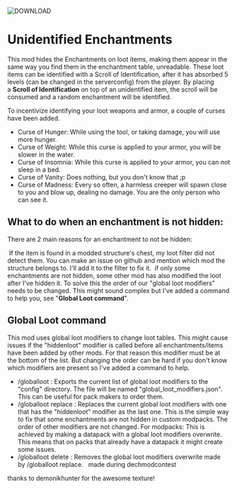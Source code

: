 ![DOWNLOAD](https://cf.way2muchnoise.eu/582401.svg)

# Unidentified Enchantments

This mod hides the Enchantments on loot items, making them appear in the same way you find them in the enchantment table, unreadable.
These loot items can be identified with a Scroll of Identification, after it has absorbed 5 levels (can be changed in the serverconfig) from the player.
By placing a **Scroll of Identification** on top of an unidentified item, the scroll will be consumed and a random enchantment will be identified.

To incentivize identifying your loot weapons and armor, a couple of curses have been added. 


- Curse of Hunger: While using the tool, or taking damage, you will use more hunger.
- Curse of Weight: While this curse is applied to your armor, you will be slower in the water.
- Curse of Insomnia: While this curse is applied to your armor, you can not sleep in a bed.
- Curse of Vanity: Does nothing, but you don't know that ;p
- Curse of Madness: Every so often, a harmless creeper will spawn close to you and blow up, dealing no damage. You are the only person who can see it.
 

## What to do when an enchantment is not hidden:


There are 2 main reasons for an enchantment to not be hidden:

 If the item is found in a modded structure's chest, my loot filter did not detect them. You can make an issue on github and mention which mod the structure belongs to. I'll add it to the filter to fix it.
 if only some enchantments are not hidden, some other mod has also modified the loot after I've hidden it. To solve this the order of our "global loot modifiers" needs to be changed. This might sound complex but I've added a command to help you, see "**Global Loot command**".
 
## Global Loot command

This mod uses global loot modifiers to change loot tables. This might cause issues if the "hiddenloot" modifier is called before all enchantments/items have been added by other mods. For that reason this modifier must be at the bottom of the list. But changing the order can be hard if you don't know which modifiers are present so I've added a command to help.

- /globalloot : Exports the current list of global loot modifiers to the "config" directory. The file will be named "global_loot_modifiers.json". This can be useful for pack makers to order them.
- /globalloot replace : Replaces the current global loot modifiers with one that has the "hiddenloot" modifier as the last one. This is the simple way to fix that some enchantments are not hidden in custom modpacks. The order of other modifiers are not changed. For modpacks: This is achieved by making a datapack with a global loot modifiers overwrite. This means that on packs that already have a datapack it might create some issues. 
- /globalloot delete : Removes the global loot modifiers overwrite made by /globalloot replace.
 
made during dechmodcontest

thanks to demonikhunter for the awesome texture!
